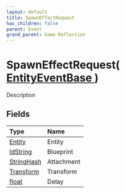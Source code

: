 ```yaml
---
layout: default
title: SpawnEffectRequest
has_children: false
parent: Event
grand_parent: Game Reflection
---
```

# SpawnEffectRequest( [ EntityEventBase ](/riftbreaker-wiki/docs/game-reflection/events/entity_event_base/) )
Description 

## Fields

| Type | Name |
|:----------|:--------------|
| [Entity](/riftbreaker-wiki/docs/game-reflection/classes/entity/) | Entity |
| [IdString](/riftbreaker-wiki/docs/game-reflection/components/id_string/) | Blueprint |
| [StringHash](/riftbreaker-wiki/docs/game-reflection/classes/string_hash/) | Attachment |
| [Transform](/riftbreaker-wiki/docs/game-reflection/classes/transform/) | Transform |
| [float](/riftbreaker-wiki/docs/game-reflection/components/float/) | Delay |

